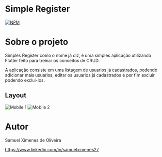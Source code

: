 # Simple Register 
[![NPM](https://img.shields.io/npm/l/react)](https://github.com/devsuperior/sds1-wmazoni/blob/master/LICENSE) 

# Sobre o projeto

Simples Register como o nome já diz, é uma simples aplicação utilizando Flutter feito para treinar os conceitos de CRUD.

A aplicação consiste em uma listagem de usuarios já cadastrados, podendo adicionar mais usuarios, editar os usuarios já cadastrados e por fim excluir podendo exclui-los.

## Layout
![Mobile 1](https://i.postimg.cc/xTg1JTTj/Screenshot-1681927383.png) ![Mobile 2](https://i.postimg.cc/gkG026pB/Screenshot-1681927388.png)

# Autor

Samuel Ximenes de Oliveira

https://www.linkedin.com/in/samuelximenes27

